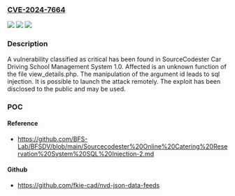 ### [CVE-2024-7664](https://cve.mitre.org/cgi-bin/cvename.cgi?name=CVE-2024-7664)
![](https://img.shields.io/static/v1?label=Product&message=Car%20Driving%20School%20Management%20System&color=blue)
![](https://img.shields.io/static/v1?label=Version&message=%3D%201.0%20&color=brighgreen)
![](https://img.shields.io/static/v1?label=Vulnerability&message=CWE-89%20SQL%20Injection&color=brighgreen)

### Description

A vulnerability classified as critical has been found in SourceCodester Car Driving School Management System 1.0. Affected is an unknown function of the file view_details.php. The manipulation of the argument id leads to sql injection. It is possible to launch the attack remotely. The exploit has been disclosed to the public and may be used.

### POC

#### Reference
- https://github.com/BFS-Lab/BFSDV/blob/main/Sourcecodester%20Online%20Catering%20Reservation%20System%20SQL%20Injection-2.md

#### Github
- https://github.com/fkie-cad/nvd-json-data-feeds


